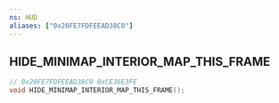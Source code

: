 ```yaml
---
ns: HUD
aliases: ["0x20FE7FDFEEAD38C0"]
---
```

## HIDE_MINIMAP_INTERIOR_MAP_THIS_FRAME

```c
// 0x20FE7FDFEEAD38C0 0xCE36E3FE
void HIDE_MINIMAP_INTERIOR_MAP_THIS_FRAME();
```


